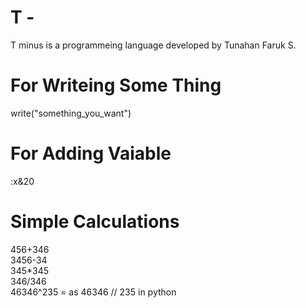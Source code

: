 # T -
T minus is a programmeing language developed by Tunahan Faruk S.  
  
# For Writeing Some Thing  
write("something_you_want")  

# For Adding Vaiable
:x&20

# Simple Calculations

456+346  
3456-34  
345*345  
346/346  
46346^235 = as 46346 // 235 in python

